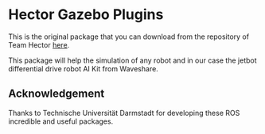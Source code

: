 # Hector Gazebo Plugins

This is the original package that you can download from the repository of Team Hector [here](https://github.com/tu-darmstadt-ros-pkg/hector_gazebo).

This package will help the simulation of any robot and in our case the jetbot differential drive robot AI Kit from Waveshare.

## Acknowledgement

Thanks to Technische Universität Darmstadt for developing these ROS incredible and useful packages.